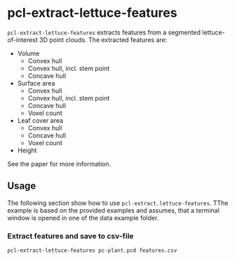# pcl-extract-lettuce-features
`pcl-extract-lettuce-features` extracts features from a segmented lettuce-of-interest  3D point clouds.
The extracted features are:

- Volume
   - Convex hull
   - Convex hull, incl. stem point
   - Concave hull
- Surface area
   - Convex hull
   - Convex hull, incl. stem point
   - Concave hull
   - Voxel count
- Leaf cover area
   - Convex hull
   - Concave hull
   - Voxel count
- Height

See the paper for more information.

## Usage
The following section show how to use `pcl-extract.lettuce-features`. TThe example is based on the provided examples and assumes, that a terminal window is opened in one of the data example folder.

### Extract features and save to csv-file

```
pcl-extract-lettuce-features pc-plant.pcd features.csv
```

